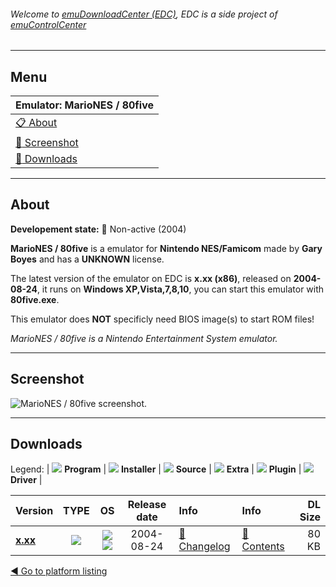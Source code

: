 ###### Welcome to [emuDownloadCenter (EDC)](https://github.com/PhoenixInteractiveNL/emuDownloadCenter/wiki/), EDC is a side project of [emuControlCenter](https://github.com/PhoenixInteractiveNL/emuControlCenter/wiki/)
***
## Menu
| **Emulator: MarioNES / 80five** |
|:---------|
| [:clipboard: About](#about) |
| [:sunrise: Screenshot](#screen) |
| [:floppy_disk: Downloads](#downloads) |
***
## About
**Developement state:** :red_circle: Non-active (2004)

**MarioNES / 80five** is a emulator for **Nintendo NES/Famicom** made by **Gary Boyes** and has a **UNKNOWN** license.

The latest version of the emulator on EDC is **x.xx (x86)**, released on **2004-08-24**, it runs on **Windows XP,Vista,7,8,10**, you can start this emulator with **80five.exe**.

This emulator does **NOT** specificly need BIOS image(s) to start ROM files!

_MarioNES / 80five is a Nintendo Entertainment System emulator._
***
## Screenshot
![](https://raw.githubusercontent.com/PhoenixInteractiveNL/emuDownloadCenter/master/hooks/80five/emulator_screen_01.jpg "MarioNES / 80five screenshot.")
***
## Downloads
Legend:
| ![](https://raw.githubusercontent.com/wiki/PhoenixInteractiveNL/emuDownloadCenter/images_misc/icon_program_24.png) **Program** | 
![](https://raw.githubusercontent.com/wiki/PhoenixInteractiveNL/emuDownloadCenter/images_misc/icon_installer_24.png) **Installer** | 
![](https://raw.githubusercontent.com/wiki/PhoenixInteractiveNL/emuDownloadCenter/images_misc/icon_source_code_24.png) **Source** | 
![](https://raw.githubusercontent.com/wiki/PhoenixInteractiveNL/emuDownloadCenter/images_misc/icon_extra_24.png) **Extra** | 
![](https://raw.githubusercontent.com/wiki/PhoenixInteractiveNL/emuDownloadCenter/images_misc/icon_plugin_24.png) **Plugin** | 
![](https://raw.githubusercontent.com/wiki/PhoenixInteractiveNL/emuDownloadCenter/images_misc/icon_driver_24.png) **Driver** | 


| Version  | TYPE | OS | Release date  | Info       | Info       | DL Size    |
|:---------|:----:|:--:|:-------------:|:-----------|:-----------|-----------:|
| [**x.xx**](https://github.com/PhoenixInteractiveNL/edc-repo0006/raw/master/80five/x.xx.7z) | ![](https://raw.githubusercontent.com/wiki/PhoenixInteractiveNL/emuDownloadCenter/images_misc/icon_program_24.png) | ![](https://raw.githubusercontent.com/wiki/PhoenixInteractiveNL/emuDownloadCenter/images_misc/logo_windows_24.png)![](https://raw.githubusercontent.com/wiki/PhoenixInteractiveNL/emuDownloadCenter/images_misc/icon_32-bit_24.png) | 2004-08-24 | [:page_facing_up: Changelog](https://github.com/PhoenixInteractiveNL/edc-repo0006/blob/master/80five/x.xx_changelog.txt) | [:mag_right: Contents](https://github.com/PhoenixInteractiveNL/edc-repo0006/blob/master/80five/x.xx_contents.txt) | 80 KB |

[:arrow_backward: Go to platform listing](https://github.com/PhoenixInteractiveNL/emuDownloadCenter/wiki/EDC-Platform-List)
